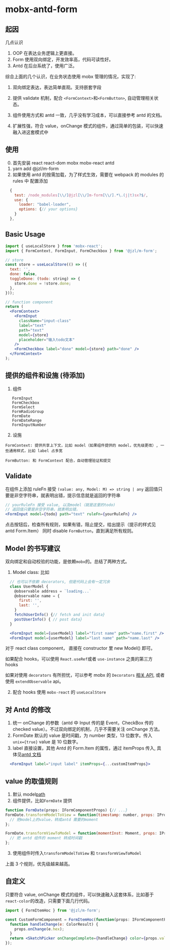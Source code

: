# mobx-antd-form

## 起因

几点认识

1. OOP 在表达业务逻辑上更直接。
2. Form 使用双向绑定，开发效率高，代码可读性好。
3. Antd 在后台系统了，使用广泛。

综合上面的几个认识，在业务状态使用 mobx 管理的情况，实现了:

1. 双向绑定表达，表达简单直观。支持嵌套字段

2. 提供 validate 机制，配合 `<FormContext>`和`<FormButton>`, 自动管理相关状态。

3. 组件使用方式和 antd 一致，几乎没有学习成本，可以直接参考 antd 的文档。

4. 扩展性强，符合 value，onChange 模式的组件，通过简单的包装，可以快速融入进这套模式中

## 使用

0. 首先安装 react react-dom mobx mobx-react antd
1. yarn add @jzl/m-form
1. 如果使用 antd 的按需加载，为了样式生效，需要在 webpack 的 modules 的 rules 中 配置添加

```js
  {
    test: /node_modules[\\/]@jzl[\\/]m-form[\\/].*\.(j|t)sx?$/,
    use: {
      loader: "babel-loader",
      options: {// your options}
    }
  },
```

## Basic Usage

```jsx
import { useLocalStore } from 'mobx-react';
import { FormContext, FormInput, FormCheckbox } from '@jzl/m-form';

// store
const store = useLocalStore(() => ({
  text: '',
  done: false,
  toggleDone: (todo: string) => {
    store.done = !store.done;
  },
}));

// function component
return (
  <FormContext>
    <FormInput
      className="input-class"
      label="text"
      path="text"
      model={store}
      placeholder="输入todo文本"
    />
    <FormCheckbox label="done" model={store} path="done" />
  </FormContext>
);
```

## 提供的组件和设施 (待添加)

1. 组件

```
   FormInput
   FormCheckbox
   FormSelect
   FormRadioGroup
   FormDate
   FormDateRange
   FormInputNumber
```

2. 设施

```
FormContext: 提供共享上下文，比如 model（如果组件提供的 model，优先级更改）, 一些通用样式，比如 label 占多宽

FormButton: 和 FormContext 配合，自动管理验证和提交
```

## Validate

在组件上添加 ruleFn 接受 `(value: any, Model: M) => string | any`
返回值只要是非空字符串，就表明出错，提示信息就是返回的字符串

```jsx
// yourRuleFn 接受 value, 以及model（就是这里的todo)
// 返回值只要是非空字符串，就表明出错，
<FormInput model={todo} path="text" ruleFn={yourRuleFn} />
```

点击按钮后，检查所有规则，如果有错，阻止提交，给出提示（提示的样式见 antd Form.Item） 同时 disable `FormButton`，直到满足所有规则。

## Model 的书写建议

双向绑定和自动校验的功能，是依赖`mobx`的。总结了两种方式。

1. Model class: 比如

```jsx
  // 也可以不依赖 decorators, 但是代码上会有一定冗余
  class UserModel {
    @observable address = `loading...`
    @observable name = {
      first: '',
      last: '',
    }
    fetchUserInfo() {// fetch and init data}
    postUserInfo() { // post data}
  }

  <FormInput model={userModel} label="first name" path="name.first" />
  <FormInput model={userModel} label="last name" path="name.last" />
```

对于 react class component， 直接在 constructor 里 new Model() 即可。

如果配合 hooks，可以使用 `React.useRef`或者 `use-instance` 之类的第三方 hooks

如果对使用 `decorators` 有所担忧，可以参考 mobx 的 `Decorators` [相关 API](https://mobx.js.org/refguide/modifiers.html), 或者使用 `extendObservable` api。

2. 配合 hooks
   使用 `mobx-react` 的 `useLocalStore`

## 对 Antd 的修改

1. 统一 onChange 的参数（antd 中 Input 传的是 Event，CheckBox 传的 checked value）。不过双向绑定的机制，几乎不需要关注 onChange 方法。
2. FormDate 默认的 value 是时间戳，为 number 类型，13 位数字。传入 `unix={true}` value 是 10 位数字。
3. label 直接设置，其他 Antd 的 Form.Item 的属性，通过 itemProps 传入, 具体见[antd 文档](https://ant.design/components/form-cn/#Form.Item)

```jsx
  <FormInput label="input label" itemProps={...customItemProps}>
```

## value 的取值规则

1. 默认 model[path](path支持嵌套)
2. 组件提供，比如`FormDate` 提供

```jsx
function FormDate(props: IFormComponentProps) {// ...}
FormDate.transformModelToView = function(timestamp: number, props: IProps) {
  // 把model上的value，转成antd 需要的moment
};

FormDate.transformViewToModel = function(momentInst: Moment, props: IProps) {
  // 把 antd 组件的 moment 转成时间戳
};
```

3. 使用组件时传入`transformModelToView` 和 `transformViewToModel`

上面 3 个规则，优先级越来越高。

## 自定义

只要符合 value, onChange 模式的组件，可以快速融入这套体系，比如基于`react-color`的改造，只需要下面几行代码。

```jsx
import { FormItemHoc } from '@jzl/m-form';

const CustomFormComponent = FormItemHoc(function(props: IFormComponentProps) {
  function handleChange(e: ColorResult) {
    props.onChange(e.hex);
  }
  return <SketchPicker onChangeComplete={handleChange} color={props.value} />;
});
```
